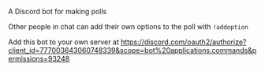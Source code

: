 A Discord bot for making polls

Other people in chat can add their own options to the poll with `!addoption`

Add this bot to your own server at https://discord.com/oauth2/authorize?client_id=777003643060748339&scope=bot%20applications.commands&permissions=93248
